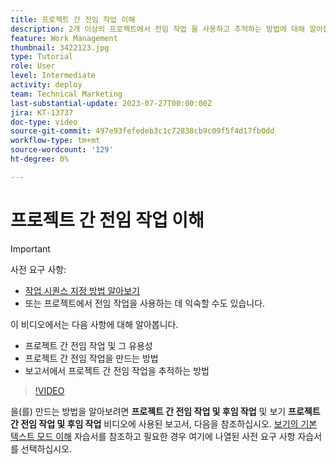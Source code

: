 ```yaml
---
title: 프로젝트 간 전임 작업 이해
description: 2개 이상의 프로젝트에서 전임 작업 을 사용하고 추적하는 방법에 대해 알아봅니다.
feature: Work Management
thumbnail: 3422123.jpg
type: Tutorial
role: User
level: Intermediate
activity: deploy
team: Technical Marketing
last-substantial-update: 2023-07-27T00:00:00Z
jira: KT-13737
doc-type: video
source-git-commit: 497e93fefedeb3c1c72838cb9c09f5f4d17fb0dd
workflow-type: tm+mt
source-wordcount: '129'
ht-degree: 0%

---
```


# 프로젝트 간 전임 작업 이해

>[!IMPORTANT]
>
>사전 요구 사항:
>
>* [작업 시퀀스 지정 방법 알아보기](https://experienceleague.adobe.com/docs/workfront-learn/tutorials-workfront/manage-work/tasks/learn-to-sequence-tasks.html?lang=en)
>* 또는 프로젝트에서 전임 작업을 사용하는 데 익숙할 수도 있습니다.

이 비디오에서는 다음 사항에 대해 알아봅니다.

* 프로젝트 간 전임 작업 및 그 유용성
* 프로젝트 간 전임 작업을 만드는 방법
* 보고서에서 프로젝트 간 전임 작업을 추적하는 방법

>[!VIDEO](https://video.tv.adobe.com/v/3422123/?quality=12&learn=on)

을(를) 만드는 방법을 알아보려면 **프로젝트 간 전임 작업 및 후임 작업** 및 보기 **프로젝트 간 전임 작업 및 후임 작업** 비디오에 사용된 보고서, 다음을 참조하십시오. [보기의 기본 텍스트 모드 이해](https://experienceleague.adobe.com/docs/workfront-learn/tutorials-workfront/reporting/intermediate-reporting/basic-text-mode-for-views.html?lang=en) 자습서를 참조하고 필요한 경우 여기에 나열된 사전 요구 사항 자습서를 선택하십시오.
